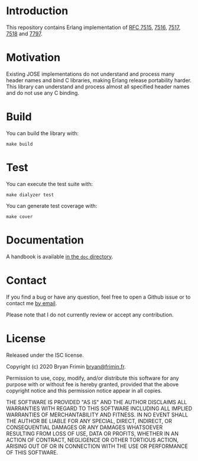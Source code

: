 # Introduction
This repository contains Erlang implementation of [RFC
7515](https://tools.ietf.org/html/rfc7515),
[7516](https://tools.ietf.org/html/rfc7516),
[7517](https://tools.ietf.org/html/rfc7517),
[7518](https://tools.ietf.org/html/rfc7518) and
[7797](https://tools.ietf.org/html/rfc7797).

# Motivation
Existing JOSE implementations do not understand and process many header names
and bind C libraries, making Erlang release portability harder. This library
can understand and process almost all specified header names and do not use
any C binding.

# Build
You can build the library with:

    make build

# Test
You can execute the test suite with:

    make dialyzer test

You can generate test coverage with:

    make cover

# Documentation
A handbook is available [in the `doc` directory](doc/handbook.md).


# Contact
If you find a bug or have any question, feel free to open a Github issue or to
contact me [by email](mailto:bryan@frimin.fr).

Please note that I do not currently review or accept any contribution.

# License
Released under the ISC license.

Copyright (c) 2020 Bryan Frimin <bryan@frimin.fr>.

Permission to use, copy, modify, and/or distribute this software for any
purpose with or without fee is hereby granted, provided that the above
copyright notice and this permission notice appear in all copies.

THE SOFTWARE IS PROVIDED "AS IS" AND THE AUTHOR DISCLAIMS ALL WARRANTIES WITH
REGARD TO THIS SOFTWARE INCLUDING ALL IMPLIED WARRANTIES OF MERCHANTABILITY
AND FITNESS. IN NO EVENT SHALL THE AUTHOR BE LIABLE FOR ANY SPECIAL, DIRECT,
INDIRECT, OR CONSEQUENTIAL DAMAGES OR ANY DAMAGES WHATSOEVER RESULTING FROM
LOSS OF USE, DATA OR PROFITS, WHETHER IN AN ACTION OF CONTRACT, NEGLIGENCE OR
OTHER TORTIOUS ACTION, ARISING OUT OF OR IN CONNECTION WITH THE USE OR
PERFORMANCE OF THIS SOFTWARE.
